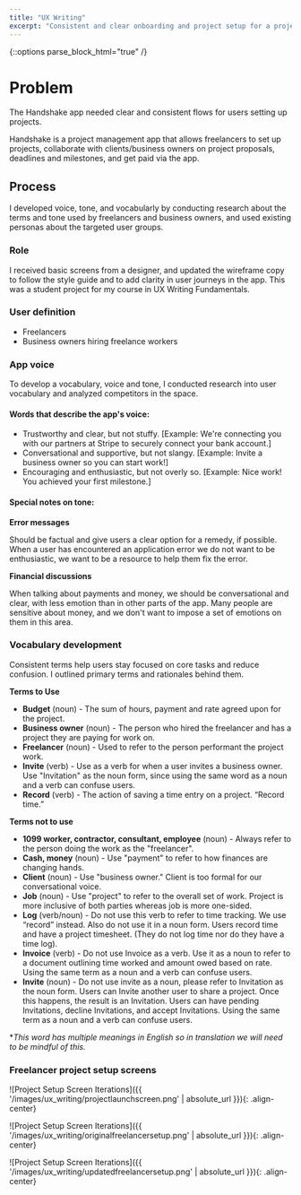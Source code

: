 ```yaml
---
title: "UX Writing"
excerpt: "Consistent and clear onboarding and project setup for a project management app."
---
```

{::options parse_block_html="true" /}
<div class="portfolio-container">

# Problem
The Handshake app needed clear and consistent flows for users setting up projects.

Handshake is a project management app that allows freelancers to set up projects, collaborate with clients/business owners on project proposals, deadlines and milestones, and get paid via the app.

## Process
I developed voice, tone, and vocabularly by conducting research about the terms and tone used by freelancers and business owners, and used existing personas about the targeted user groups.

### Role
I received basic screens from a designer, and updated the wireframe copy to follow the style guide and to add clarity in user journeys in the app. This was a student project for my course in UX Writing Fundamentals.

### User definition
- Freelancers
- Business owners hiring freelance workers

### App voice
To develop a vocabulary, voice and tone, I conducted research into user vocabulary and analyzed competitors in the space.

#### Words that describe the app's voice:

- Trustworthy and clear, but not stuffy.
[Example: We're connecting you with our partners at Stripe to securely connect your bank account.]
- Conversational and supportive, but not slangy.
[Example: Invite a business owner so you can start work!]
- Encouraging and enthusiastic, but not overly so.
[Example: Nice work! You achieved your first milestone.]

#### Special notes on tone:

**Error messages**

Should be factual and give users a clear option for a remedy, if possible. When a user has encountered an application error we do not want to be enthusiastic, we want to be a resource to help them fix the error.

**Financial discussions**

When talking about payments and money, we should be conversational and clear, with less emotion than in other parts of the app. Many people are sensitive about money, and we don't want to impose a set of emotions on them in this area.

### Vocabulary development

Consistent terms help users stay focused on core tasks and reduce confusion. I outlined primary terms and rationales behind them.

**Terms to Use**
- **Budget** (noun) - The sum of hours, payment and rate agreed upon for the project.
- **Business owner** (noun) - The person who hired the freelancer and has a project they are paying for work on.
- **Freelancer** (noun) - Used to refer to the person performant the project work.
- **Invite** (verb) - Use as a verb for when a user invites a business owner. Use "Invitation" as the noun form, since using the same word as a noun and a verb can confuse users.
- **Record** (verb) - The action of saving a time entry on a project. “Record time.”

**Terms not to use**
- **1099 worker, contractor, consultant, employee** (noun) - Always refer to the person doing the work as the "freelancer".
- **Cash, money** (noun) - Use "payment" to refer to how finances are changing hands.
- **Client** (noun) - Use "business owner." Client is too formal for our conversational voice.
- **Job** (noun) - Use "project" to refer to the overall set of work. Project is more inclusive of both parties whereas job is more one-sided.
- **Log** (verb/noun) - Do not use this verb to refer to time tracking. We use “record” instead. Also do not use it in a noun form. Users record time and have a project timesheet. (They do not log time nor do they have a time log).
- **Invoice** (verb) - Do not use Invoice as a verb. Use it as a noun to refer to a document outlining time worked and amount owed based on rate. Using the same term as a noun and a verb can confuse users.
- **Invite** (noun) - Do not use invite as a noun, please refer to Invitation as the noun form. Users can Invite another user to share a project. Once this happens, the result is an Invitation. Users can have pending Invitations, decline Invitations, and accept Invitations. Using the same term as a noun and a verb can confuse users.

*_This word has multiple meanings in English so in translation we will need to be mindful of this._

### Freelancer project setup screens

![Project Setup Screen Iterations]({{ '/images/ux_writing/projectlaunchscreen.png' | absolute_url }}){: .align-center}

![Project Setup Screen Iterations]({{ '/images/ux_writing/originalfreelancersetup.png' | absolute_url }}){: .align-center}

![Project Setup Screen Iterations]({{ '/images/ux_writing/updatedfreelancersetup.png' | absolute_url }}){: .align-center}
<br/>
</div>
